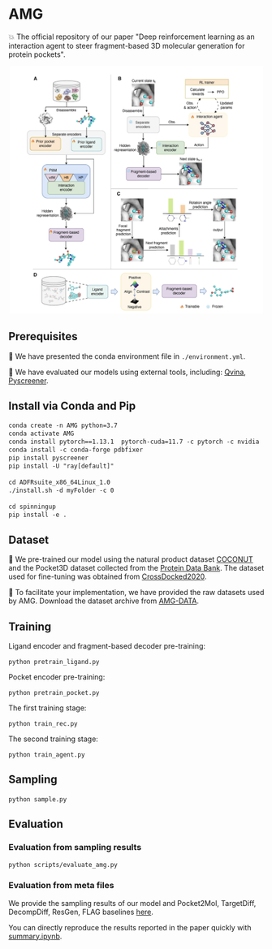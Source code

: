 # AMG
:boom: The official repository of our paper "Deep reinforcement learning as an interaction agent to steer fragment-based 3D molecular generation for protein pockets". 

<p align="center">
  <img width="500" src="assets/overview.png" /> 
</p>

## Prerequisites
:star2: We have presented the conda environment file in `./environment.yml`.

:star2: We have evaluated our models using external tools, including: [Qvina](https://qvina.github.io/), [Pyscreener](https://github.com/coleygroup/pyscreener).

## Install via Conda and Pip
```
conda create -n AMG python=3.7
conda activate AMG
conda install pytorch==1.13.1  pytorch-cuda=11.7 -c pytorch -c nvidia
conda install -c conda-forge pdbfixer
pip install pyscreener
pip install -U "ray[default]"

cd ADFRsuite_x86_64Linux_1.0
./install.sh -d myFolder -c 0

cd spinningup
pip install -e .
```


## Dataset
:star2: We pre-trained our model using the natural product dataset [COCONUT](https://coconut.naturalproducts.net) and the Pocket3D dataset collected from the [Protein Data Bank](https://www.rcsb.org/). The dataset used for fine-tuning was obtained from [CrossDocked2020](https://bits.csb.pitt.edu/files/crossdock2020/).

 :star2: To facilitate your implementation, we have provided the raw datasets used by AMG. Download the dataset archive from [AMG-DATA](https://drive.google.com/drive/folders/1YmqKfIDiDWkRVJGGcoPtCVPwhMPSHi2E).

## Training
Ligand encoder and fragment-based decoder pre-training:
```
python pretrain_ligand.py
```

Pocket encoder pre-training:
```
python pretrain_pocket.py
```

The first training stage:
```
python train_rec.py
```

The second training stage:
```
python train_agent.py
```

## Sampling
```
python sample.py
```
## Evaluation
### Evaluation from sampling results
```
python scripts/evaluate_amg.py
```
### Evaluation from meta files
We provide the sampling results of our model and Pocket2Mol, TargetDiff, DecompDiff, ResGen, FLAG baselines [here]().

You can directly reproduce the results reported in the paper quickly with [summary.ipynb](https://github.com/ispc-lab/AMG/blob/main/summary.ipynb).